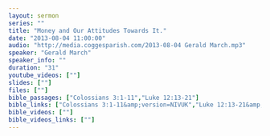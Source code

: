 ```yaml
---
layout: sermon
series: ""
title: "Money and Our Attitudes Towards It."
date: "2013-08-04 11:00:00"
audio: "http://media.coggesparish.com/2013-08-04 Gerald March.mp3"
speaker: "Gerald March"
speaker_info: ""
duration: "31"
youtube_videos: [""]
slides: [""]
files: [""]
bible_passages: ["Colossians 3:1-11","Luke 12:13-21"]
bible_links: ["Colossians 3:1-11&amp;version=NIVUK","Luke 12:13-21&amp;version=NIVUK"]
bible_videos: [""]
bible_videos_links: [""]
---
```

